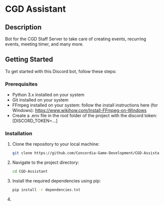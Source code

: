 # CGD Assistant

## Description

Bot for the CGD Staff Server to take care of creating events, recurring events, meeting timer, and many more.

## Getting Started

To get started with this Discord bot, follow these steps:

### Prerequisites

- Python 3.x installed on your system
- Git installed on your system
- FFmpeg installed on your system: follow the install instructions here (for Windows): https://www.wikihow.com/Install-FFmpeg-on-Windows
- Create a .env file in the root folder of the project with the discord token: [DISCORD_TOKEN=...]

### Installation

1. Clone the repository to your local machine:

   ```sh
   git clone https://github.com/Concordia-Game-Development/CGD-Assistant

   ```

2. Navigate to the project directory:

   ```sh
   cd CGD-Assistant

   ```

3. Install the required dependencies using pip:
   ```sh
   pip install -r dependencies.txt
   ```

4. 

